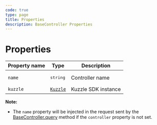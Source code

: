 ```yaml
---
code: true
type: page
title: Properties
description: BaseController Properties
---
```


# Properties

| Property name        | Type     | Description          |
| -------------------- | -------- | --------------------------------------- |
| `name`               | <pre>string</pre> | Controller name    |
| `kuzzle`             | [`Kuzzle`](/sdk/js/7/core-classes/kuzzle/constructor) | Kuzzle SDK instance      |

**Note:**
 - The `name` property will be injected in the request sent by the [BaseController.query](/sdk/js/7/core-classes/base-controller/query) method if the `controller` property is not set.